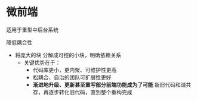 # 微前端

适用于重型中后台系统

降低耦合性

+ 将庞大的块 分解成可控的小块，明确依赖关系
  + 关键优势在于：
    - 代码库更小，更内聚、可维护性更高
    - 松耦合、自治的团队可扩展性更好
    - **渐进地升级、更新甚至重写部分前端功能成为了可能**   新旧代码和谐共存，再逐步转化旧代码，直到整个重构完成